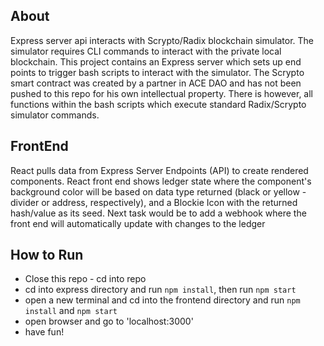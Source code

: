 ## About

Express server api interacts with Scrypto/Radix blockchain simulator. The simulator requires CLI commands to interact with the private local blockchain. This project contains an Express server which sets up end points to trigger bash scripts to interact with the simulator. The Scrypto smart contract was created by a partner in ACE DAO and has not been pushed to this repo for his own intellectual property. There is however, all functions within the bash scripts which execute standard Radix/Scrypto simulator commands. 

## FrontEnd
React pulls data from Express Server Endpoints (API) to create rendered components.  React front end shows ledger state where the component's background color will be based on data type returned (black or yellow - divider or address, respectively), and a Blockie Icon with the returned hash/value as its seed. Next task would be to add a webhook where the front end will automatically update with changes to the ledger

## How to Run
- Close this repo - cd into repo
- cd into express directory and run 
`npm install`, then run `npm start`
- open a new terminal and cd into 
the frontend directory and run `npm install` and `npm start`
- open browser and go to 'localhost:3000'
- have fun!
